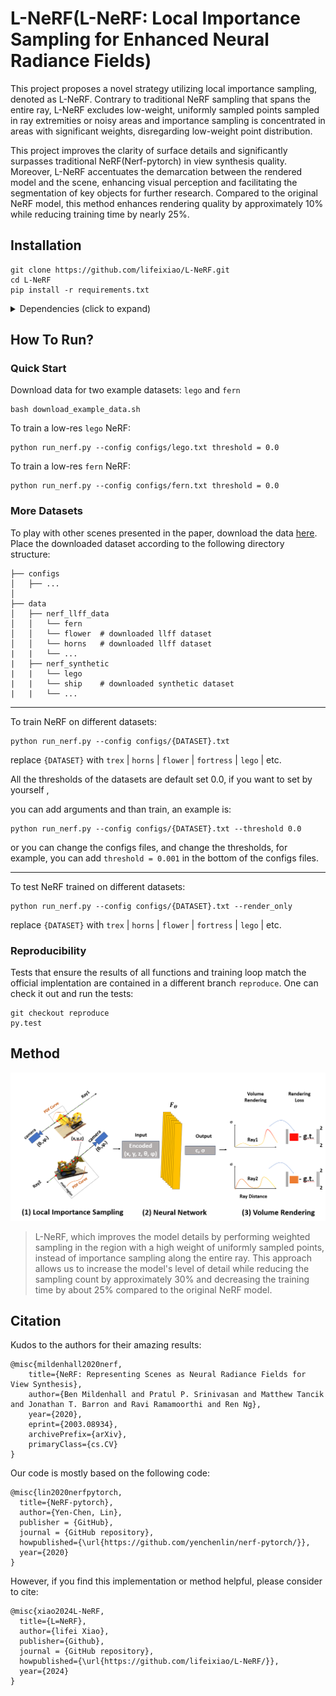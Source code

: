 # L-NeRF(L-NeRF: Local Importance Sampling for Enhanced Neural Radiance Fields)
<!--
[NeRF](http://www.matthewtancik.com/nerf) (Neural Radiance Fields) is a method that achieves state-of-the-art results for synthesizing novel views of complex scenes. Here are some videos generated by this repository (pre-trained models are provided below):

![](https://user-images.githubusercontent.com/7057863/78472232-cf374a00-7769-11ea-8871-0bc710951839.gif)
![](https://user-images.githubusercontent.com/7057863/78472235-d1010d80-7769-11ea-9be9-51365180e063.gif)
-->
This project proposes a novel strategy
utilizing local importance sampling, denoted as L-NeRF. Contrary to traditional NeRF sampling that spans
the entire ray, L-NeRF excludes low-weight, uniformly sampled points sampled in ray extremities or noisy
areas and importance sampling is concentrated in areas with significant weights, disregarding low-weight
point distribution.

This project improves the clarity of surface
details and significantly surpasses traditional NeRF(Nerf-pytorch) in view synthesis quality. Moreover, L-NeRF
accentuates the demarcation between the rendered model and the scene, enhancing visual perception and
facilitating the segmentation of key objects for further research. Compared to the original NeRF model,
this method enhances rendering quality by approximately 10% while reducing training time by nearly 25%. 

## Installation

```
git clone https://github.com/lifeixiao/L-NeRF.git
cd L-NeRF
pip install -r requirements.txt
```

<details>
  <summary> Dependencies (click to expand) </summary>
  
  ## Dependencies
  - PyTorch 1.12
  - matplotlib
  - numpy
  - imageio
  - imageio-ffmpeg
  - configargparse
  
The LLFF data loader requires ImageMagick.

You will also need the [LLFF code](http://github.com/fyusion/llff) (and COLMAP) set up to compute poses if you want to run on your own real data.
  
</details>

## How To Run?

### Quick Start

Download data for two example datasets: `lego` and `fern`
```
bash download_example_data.sh
```

To train a low-res `lego` NeRF:
```
python run_nerf.py --config configs/lego.txt threshold = 0.0
```
<!--
After training for 100k iterations (~4 hours on a single 2080 Ti), you can find the following video at `logs/lego_test/lego_test_spiral_100000_rgb.mp4`.

![](https://user-images.githubusercontent.com/7057863/78473103-9353b300-7770-11ea-98ed-6ba2d877b62c.gif)

---
-->

To train a low-res `fern` NeRF:
```
python run_nerf.py --config configs/fern.txt threshold = 0.0
```
<!--
After training for 200k iterations (~8 hours on a single 2080 Ti), you can find the following video at `logs/fern_test/fern_test_spiral_200000_rgb.mp4` and `logs/fern_test/fern_test_spiral_200000_disp.mp4`

![](https://user-images.githubusercontent.com/7057863/78473081-58ea1600-7770-11ea-92ce-2bbf6a3f9add.gif)

---
-->
### More Datasets
To play with other scenes presented in the paper, download the data [here](https://drive.google.com/drive/folders/128yBriW1IG_3NJ5Rp7APSTZsJqdJdfc1). Place the downloaded dataset according to the following directory structure:
```
├── configs                                                                                                       
│   ├── ...                                                                                     
│                                                                                               
├── data                                                                                                                                                                                                       
│   ├── nerf_llff_data                                                                                                  
│   │   └── fern                                                                                                                             
│   │   └── flower  # downloaded llff dataset                                                                                  
│   │   └── horns   # downloaded llff dataset
|   |   └── ...
|   ├── nerf_synthetic
|   |   └── lego
|   |   └── ship    # downloaded synthetic dataset
|   |   └── ...
```

---

To train NeRF on different datasets: 

```
python run_nerf.py --config configs/{DATASET}.txt
```
replace `{DATASET}` with `trex` | `horns` | `flower` | `fortress` | `lego` | etc.

All the thresholds of the datasets are default set 0.0, if you want to set by yourself ,

you can add arguments and than train, an example is:

```
python run_nerf.py --config configs/{DATASET}.txt --threshold 0.0
```

or you can change the configs files, and change the thresholds, for example,
you can add ``` threshold = 0.001 ``` in the bottom of the configs files.



---

To test NeRF trained on different datasets: 

```
python run_nerf.py --config configs/{DATASET}.txt --render_only
```

replace `{DATASET}` with `trex` | `horns` | `flower` | `fortress` | `lego` | etc.

### Reproducibility 

Tests that ensure the results of all functions and training loop match the official implentation are contained in a different branch `reproduce`. One can check it out and run the tests:
```
git checkout reproduce
py.test
```

## Method


  
<img src='imgs/pipeline.png'/>

>L-NeRF, which improves the model details by performing weighted sampling in the region with a high weight of uniformly sampled points, instead of importance sampling along the entire ray.
>This approach allows us to increase the model's level of detail while reducing the sampling count by approximately 30\% and decreasing the training time by about 25\% compared to the original NeRF model.


## Citation
Kudos to the authors for their amazing results:
```
@misc{mildenhall2020nerf,
    title={NeRF: Representing Scenes as Neural Radiance Fields for View Synthesis},
    author={Ben Mildenhall and Pratul P. Srinivasan and Matthew Tancik and Jonathan T. Barron and Ravi Ramamoorthi and Ren Ng},
    year={2020},
    eprint={2003.08934},
    archivePrefix={arXiv},
    primaryClass={cs.CV}
}
```
Our code is mostly based on the following code:
```
@misc{lin2020nerfpytorch,
  title={NeRF-pytorch},
  author={Yen-Chen, Lin},
  publisher = {GitHub},
  journal = {GitHub repository},
  howpublished={\url{https://github.com/yenchenlin/nerf-pytorch/}},
  year={2020}
}
```

However, if you find this implementation or method helpful, please consider to cite:
```
@misc{xiao2024L-NeRF,
  title={L=NeRF},
  author={lifei Xiao},
  publisher={Github},
  journal = {GitHub repository},
  howpublished={\url{https://github.com/lifeixiao/L-NeRF/}},
  year={2024}
}
```


